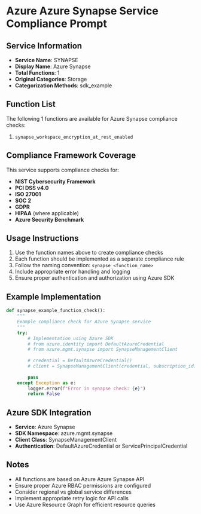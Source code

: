 # Azure Azure Synapse Service Compliance Prompt

## Service Information
- **Service Name**: SYNAPSE
- **Display Name**: Azure Synapse
- **Total Functions**: 1
- **Original Categories**: Storage
- **Categorization Methods**: sdk_example

## Function List
The following 1 functions are available for Azure Synapse compliance checks:

1. `synapse_workspace_encryption_at_rest_enabled`


## Compliance Framework Coverage
This service supports compliance checks for:
- **NIST Cybersecurity Framework**
- **PCI DSS v4.0**
- **ISO 27001**
- **SOC 2**
- **GDPR**
- **HIPAA** (where applicable)
- **Azure Security Benchmark**

## Usage Instructions
1. Use the function names above to create compliance checks
2. Each function should be implemented as a separate compliance rule
3. Follow the naming convention: `synapse_<function_name>`
4. Include appropriate error handling and logging
5. Ensure proper authentication and authorization using Azure SDK

## Example Implementation
```python
def synapse_example_function_check():
    """
    Example compliance check for Azure Synapse service
    """
    try:
        # Implementation using Azure SDK
        # from azure.identity import DefaultAzureCredential
        # from azure.mgmt.synapse import SynapseManagementClient
        
        # credential = DefaultAzureCredential()
        # client = SynapseManagementClient(credential, subscription_id)
        
        pass
    except Exception as e:
        logger.error(f"Error in synapse check: {e}")
        return False
```

## Azure SDK Integration
- **Service**: Azure Synapse
- **SDK Namespace**: azure.mgmt.synapse
- **Client Class**: SynapseManagementClient
- **Authentication**: DefaultAzureCredential or ServicePrincipalCredential

## Notes
- All functions are based on Azure Azure Synapse API
- Ensure proper Azure RBAC permissions are configured
- Consider regional vs global service differences
- Implement appropriate retry logic for API calls
- Use Azure Resource Graph for efficient resource queries
